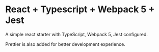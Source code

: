 # React + Typescript + Webpack 5 + Jest

A simple react starter with TypeScript, Webpack 5, Jest configured.

Prettier is also added for better development experience.
